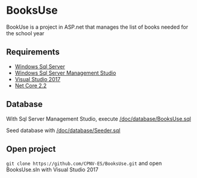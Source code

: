 # BooksUse
BookUse is a project in ASP.net that manages the list of books needed for the school year

## Requirements

* [Windows Sql Server](https://www.microsoft.com/fr-fr/sql-server/sql-server-downloads)
* [Windows Sql Server Management Studio](https://docs.microsoft.com/en-us/sql/ssms/download-sql-server-management-studio-ssms?view=sql-server-2017)
* [Visual Studio 2017](https://visualstudio.microsoft.com/fr/downloads/)
* [Net Core 2.2](https://dotnet.microsoft.com/download/dotnet-core/2.2)

## Database

With Sql Server Management Studio, execute [/doc/database/BooksUse.sql](https://github.com/CPNV-ES/BooksUse/blob/master/doc/database/BooksUse.sql)

Seed database with [/doc/database/Seeder.sql](https://github.com/CPNV-ES/BooksUse/blob/master/doc/database/Seeder.sql)

## Open project

`git clone https://github.com/CPNV-ES/BooksUse.git` and open BooksUse.sln with Visual Studio 2017